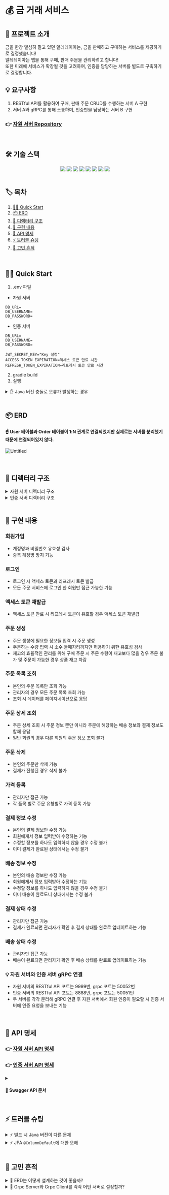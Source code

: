 # 💰 금 거래 서비스
## 💬 프로젝트 소개
금을 한창 열심히 팔고 있던 알레테이아는, 금을 판매하고 구매하는 서비스를 제공하기로 결정했습니다! </br>
알레테이아는 앱을 통해 구매, 판매 주문을 관리하려고 합니다! </br>
또한 미래에 서비스가 확장될 것을 고려하여, 인증을 담당하는 서버를 별도로 구축하기로 결정합니다.
</br>

## 💡 요구사항
1. RESTful API를 활용하여 구매, 판매 주문 CRUD를 수행하는 서버 A 구현
2. 서버 A와 gRPC를 통해 소통하며, 인증만을 담당하는 서버 B 구현

### 👉 [자원 서버 Repository](https://github.com/jw427/gold-transaction-resource)
</br>

## 🛠️ 기술 스택
<div align=center>
  <img src="https://img.shields.io/badge/java-007396?style=for-the-badge&logo=java&logoColor=white">
  <img src="https://img.shields.io/badge/spring-6DB33F?style=for-the-badge&logo=spring&logoColor=white">
  <img src="https://img.shields.io/badge/springboot-6DB33F?style=for-the-badge&logo=springboot&logoColor=white">
  <img src="https://img.shields.io/badge/springdatajpa-13C100?style=for-the-badge&logo=spring&logoColor=white">
  <img src="https://img.shields.io/badge/springsecurity-6DB33F?style=for-the-badge&logo=springsecurity&logoColor=white">
  <img src="https://img.shields.io/badge/gradle-02303A?style=for-the-badge&logo=gradle&logoColor=white">
  <img src="https://img.shields.io/badge/mariaDB-003545?style=for-the-badge&logo=mariaDB&logoColor=white">
  <img src="https://img.shields.io/badge/gRPC-4285F4?style=for-the-badge&logo=google&logoColor=white">
</div>
</br>

## 🏷️ 목차
1. [🏃‍♀️ Quick Start](#quick-start)
2. [📦 ERD](#erd)
3. [📁 디렉터리 구조](#디렉터리-구조)
4. [📑 구현 내용](#구현-내용)
5. [💌 API 명세](#api-명세)
6. [⚡ 트러블 슈팅](#트러블-슈팅)
7. [🤔 고민 흔적](#고민-흔적)

</br>

## 🏃‍♀️ Quick Start <a id="quick-start"></a>
1. .env 파일
- 자원 서버
```
DB_URL=
DB_USERNAME=
DB_PASSWORD=
```
- 인증 서버
```
DB_URL=
DB_USERNAME=
DB_PASSWORD=

JWT_SECRET_KEY="Key 설정"
ACCESS_TOKEN_EXPIRATION=액세스 토큰 만료 시간
REFRESH_TOKEN_EXPIRATION=리프레시 토큰 만료 시간
```
2. gradle build
3. 실행
<details>
  <summary>✋ Java 버전 충돌로 오류가 발생하는 경우</summary>
  <div markdown="1">
    <ul>
      <div>현재 프로젝트는 Java 17 버전을 사용중입니다.</div>
      <div>따라서 버전이 다른 경우 17 버전 jdk 파일을 다운로드 후</div>
      <div>root 경로에 <code>gradle.properties</code> 파일을 생성해 아래와 같이 다운로드 받은 파일의 경로를 설정해주세요.</div>
      <div><code>org.gradle.java.home=C:/corretto-17.0.12</code></div>
    </ul>
  </div>
</details>
</br>

## 📦 ERD <a id="erd"></a>
#### ☝️ User 테이블과 Order 테이블이 1:N 관계로 연결되었지만 실제로는 서버를 분리했기 때문에 연결되어있지 않다.
![Untitled](https://github.com/user-attachments/assets/02381a86-c5b9-4c33-9015-5c6ce39bbf07)

</br>

## 📁 디렉터리 구조 <a id="디렉터리-구조"></a>
<details>
<summary>자원 서버 디렉터리 구조</summary>
<div markdown="1">

```
src
├─main
│  ├─java
│  │  └─com
│  │      └─wanted
│  │          └─gold
│  │              │  GoldApplication.java
│  │              │
│  │              ├─client
│  │              │  │  AuthGrpcClient.java
│  │              │  │
│  │              │  └─dto
│  │              │          UserResponseDto.java
│  │              │
│  │              ├─config
│  │              │      SwaggerConfig.java
│  │              │
│  │              ├─exception
│  │              │  │  BadRequestException.java
│  │              │  │  BaseException.java
│  │              │  │  ConflictException.java
│  │              │  │  ErrorCode.java
│  │              │  │  ErrorResponse.java
│  │              │  │  ForbiddenException.java
│  │              │  │  NotFoundException.java
│  │              │  │  UnauthorizedException.java
│  │              │  │
│  │              │  └─handler
│  │              │          GlobalExceptionHandler.java
│  │              │
│  │              ├─order
│  │              │  ├─controller
│  │              │  │      DeliveryController.java
│  │              │  │      OrderController.java
│  │              │  │      PaymentController.java
│  │              │  │
│  │              │  ├─domain
│  │              │  │      Delivery.java
│  │              │  │      DeliveryStatus.java
│  │              │  │      Order.java
│  │              │  │      OrderStatus.java
│  │              │  │      OrderType.java
│  │              │  │      Payment.java
│  │              │  │      PaymentStatus.java
│  │              │  │
│  │              │  ├─dto
│  │              │  │      CreateOrderRequestDto.java
│  │              │  │      DeliveryResponseDto.java
│  │              │  │      ModifyDeliveryRequestDto.java
│  │              │  │      ModifyPaymentRequestDto.java
│  │              │  │      OrderDetailResponseDto.java
│  │              │  │      OrderListPaginationResponseDto.java
│  │              │  │      OrderListResponseDto.java
│  │              │  │      PaymentResponseDto.java
│  │              │  │
│  │              │  ├─repository
│  │              │  │      DeliveryRepository.java
│  │              │  │      OrderRepository.java
│  │              │  │      PaymentRepository.java
│  │              │  │
│  │              │  └─service
│  │              │          DeliveryService.java
│  │              │          OrderService.java
│  │              │          OrderValidator.java
│  │              │          PaymentService.java
│  │              │
│  │              └─product
│  │                  ├─controller
│  │                  │      PriceController.java
│  │                  │
│  │                  ├─domain
│  │                  │      GoldType.java
│  │                  │      Price.java
│  │                  │      PriceType.java
│  │                  │      Product.java
│  │                  │
│  │                  ├─dto
│  │                  │      CreatePriceRequestDto.java
│  │                  │
│  │                  ├─repository
│  │                  │      PriceRepository.java
│  │                  │      ProductRepository.java
│  │                  │
│  │                  └─service
│  │                          PriceService.java
│  │
│  ├─proto
│  │      auth.proto
│  │
│  └─resources
│          application.yml
│
└─test
    └─java
        └─com
            └─wanted
                └─gold
                        GoldApplicationTests.java
```

</div>
</details>
<details>
<summary>인증 서버 디렉터리 구조</summary>
<div markdown="1">

```
src
├─main
│  ├─java
│  │  └─com
│  │      └─wanted
│  │          └─gold
│  │              │  GoldApplication.java
│  │              │
│  │              ├─config
│  │              │      SwaggerConfig.java
│  │              │
│  │              ├─exception
│  │              │  │  BadRequestException.java
│  │              │  │  BaseException.java
│  │              │  │  ConflictException.java
│  │              │  │  ErrorCode.java
│  │              │  │  ErrorResponse.java
│  │              │  │  NotFoundException.java
│  │              │  │  UnauthorizedException.java
│  │              │  │
│  │              │  └─handler
│  │              │          GlobalExceptionHandler.java
│  │              │
│  │              ├─server
│  │              │      AuthServer.java
│  │              │
│  │              └─user
│  │                  ├─config
│  │                  │      SecurityConfig.java
│  │                  │      TokenAuthenticationFilter.java
│  │                  │      TokenProvider.java
│  │                  │
│  │                  ├─controller
│  │                  │      TokenController.java
│  │                  │      UserController.java
│  │                  │
│  │                  ├─domain
│  │                  │      Role.java
│  │                  │      Token.java
│  │                  │      User.java
│  │                  │      UserDetail.java
│  │                  │
│  │                  ├─dto
│  │                  │      SignUpRequestDto.java
│  │                  │      SignUpResponseDto.java
│  │                  │      TokenRequestDto.java
│  │                  │      TokenResponseDto.java
│  │                  │      UserLoginRequestDto.java
│  │                  │      UserLoginResponseDto.java
│  │                  │
│  │                  ├─repository
│  │                  │      TokenRepository.java
│  │                  │      UserRepository.java
│  │                  │
│  │                  └─service
│  │                          AuthServiceGrpcImpl.java
│  │                          TokenService.java
│  │                          UserDetailService.java
│  │                          UserService.java
│  │                          UserValidator.java
│  │
│  ├─proto
│  │      auth.proto
│  │
│  └─resources
│          application.yml
│
└─test
    └─java
        └─com
            └─wanted
                └─gold
                        GoldApplicationTests.java
```

</div>
</details>

</br>

## 📑 구현 내용 <a id="구현-내용"></a>
### 회원가입
- 계정명과 비밀번호 유효성 검사
- 중복 계정명 방지 기능

### 로그인
- 로그인 시 액세스 토큰과 리프레시 토큰 발급
- 모든 주문 서비스에 로그인 한 회원만 접근 가능한 기능

### 액세스 토큰 재발급
- 액세스 토큰 만료 시 리프레시 토큰이 유효할 경우 액세스 토큰 재발급

### 주문 생성
- 주문 생성에 필요한 정보들 입력 시 주문 생성
- 주문하는 수량 입력 시 소수 둘째자리까지만 허용하기 위한 유효성 검사
- 재고의 효율적인 관리를 위해 구매 주문 시 주문 수량이 재고보다 많을 경우 주문 불가 및 주문이 가능한 경우 상품 재고 차감

### 주문 목록 조회
- 본인의 주문 목록만 조회 가능
- 관리자의 경우 모든 주문 목록 조회 가능
- 조회 시 데이터를 페이지네이션으로 응답

### 주문 상세 조회
- 주문 상세 조회 시 주문 정보 뿐만 아니라 주문에 해당하는 배송 정보와 결제 정보도 함께 응답
- 일반 회원의 경우 다른 회원의 주문 정보 조회 불가

### 주문 삭제
- 본인의 주문만 삭제 가능
- 결제가 진행된 경우 삭제 불가

### 가격 등록
- 관리자만 접근 가능
- 각 품목 별로 주문 유형별로 가격 등록 가능

### 결제 정보 수정
- 본인의 결제 정보만 수정 가능
- 회원에게서 정보 입력받아 수정하는 기능
- 수정할 정보를 하나도 입력하지 않을 경우 수정 불가
- 이미 결제가 완료된 상태에서는 수정 불가

### 배송 정보 수정
- 본인의 배송 정보만 수정 가능
- 회원에게서 정보 입력받아 수정하는 기능
- 수정할 정보를 하나도 입력하지 않을 경우 수정 불가
- 이미 배송이 완료도니 상태에서는 수정 불가

### 결제 상태 수정
- 관리자만 접근 가능
- 결제가 완료되면 관리자가 확인 후 결제 상태를 완료로 업데이트하는 기능

### 배송 상태 수정
- 관리자만 접근 가능
- 배송이 완료되면 관리자가 확인 후 배송 상태를 완료로 업데이트하는 기능

### 💡 자원 서버와 인증 서버 gRPC 연결
- 자원 서버의 RESTful API 포트는 9999번, grpc 포트는 50052번
- 인증 서버의 RESTful API 포트는 8888번, grpc 포트는 50051번
- 두 서버를 각각 분리해 gRPC 연결 후 자원 서버에서 회원 인증이 필요할 시 인증 서버에 인증 요청을 보내는 기능

</br>

## 💌 API 명세 <a id="api-명세"></a>
### 👉 [자원 서버 API 명세](https://documenter.getpostman.com/view/29531239/2sAXqmAQkQ)
### 👉 [인증 서버 API 명세](https://documenter.getpostman.com/view/29531239/2sAXqmA5Lp)
<details>
<summary>
  
#### 🔗 Swagger API 문서
  
</summary>
<div markdown="1">
<ul>
<div>
  
#### 서버 실행 후 접속 가능합니다.
  
</div>
<div>
  
  #### 👉 [자원 서버 Swagger API 문서](http://localhost:9999/swagger-ui/index.html#)
  
</div>
<div>
  
  #### 👉 [인증 서버 Swagger API 문서](http://localhost:8888/swagger-ui/index.html#)
  
</div>
</ul>
</div>
</details>
</br>

## ⚡ 트러블 슈팅 <a id="트러블-슈팅"></a>
<details>
<summary>⚡ 빌드 시 Java 버전이 다른 문제</summary>
<div markdown="1">
<ul>
<div>

gRPC 사용을 위해서는 `.proto` 파일을 컴파일해야한다. 그런데 빌드 시도를 하니 오류가 발생했다. 현재 프로젝트를 위해서 Java와 gradle 모두 17 버전을 사용하고 있고 설정도 그에 맞게 해줬지만 빌드를 시도하면 계속 자바 11 버전을 가져와 충돌하는 문제였다.</br>
그래서 root 경로에 `gradle.properties` 파일을 생성해 자바 설치 경로를 아래와 같이 명시해줬다. </br>
`org.gradle.java.home=C:/corretto-17.0.12`
</div>
</ul>
</div>
</details>
<details>
<summary>⚡ JPA <code>@ColumnDefault</code>에 대한 오해</summary>
<div markdown="1">
<ul>
<div>

주문이나 결제, 배송 객체 생성 시 주문 타입, 주문 상태 등의 초기값을 자동으로 넣고 싶었다. </br>
그래서 `@ColumnDefault` 어노테이션으로 필드의 초기값을 아래와 같이 설정해줬다. </br>
```java
@ColumnDefault("'PENDING'")
private DeliveryStatus deliveryStatus; 
```
이렇게 지정해주면 객체가 생성될 때 해당 필드의 값이 자동으로 어노테이션 안의 값으로 바뀌는 줄 알았다. (예를 들면 `deliveryStatus`의 값은 `PENDING`이라는 값이 자동으로 생성) </br>
그러나 생성 요청을 보낸 결과 해당 필드의 값은 `null` 값이었다. </br>
왜 설정해준 값이 자동으로 들어가지 않을까 궁금해서 찾아본 결과, `@ColumnDefault`에 대해서 완전히 오해하고 있었다. </br>
`@ColumnDefault`는 테이블을 처음 생성할 때, default값을 생성해 주는 역할을 하는 어노테이션이었다. 따라서 해당 어노테이션이 붙은 컬럼에 다른 값을 넣으려고 하면 오류가 생기는 것이다. </br>
객체 생성 시 엔티티 상단에 `@Builder`를 사용했기 때문에 값을 지정하지 않은 필드는 `null` 값이 들어가게 되므로, `@ColumnDefault`로 설정한 값이 들어가지 않게 된 것이다. </br>
이를 해결하기 위해 명시적으로 해당 필드에 기본값을 넣어줬다.
</div>
</ul>
</div>
</details>
</br>

## 🤔 고민 흔적 <a id="고민-흔적"></a>
<details>
<summary>💭 ERD는 어떻게 설계하는 것이 좋을까?</summary>
<div markdown="1">
<ul>
<div>

요구사항을 분석하며 모델링을 진행하면서 어떻게 주문 로직을 짜는 것이 좋을지 고민이 됐다. </br>
해당 서비스는 서비스 주인이 회원에게 금 구매와 판매 주문을 제공하는 서비스로, 구매 주문과 판매 주문의 주문 과정이 상이하기 때문에 배송과 주문 테이블을 구매 주문과 판매 주문 따로 나누는 것이 좋을지 고민했다. </br>
그러나 주문의 세부 로직은 다르지만 주문 → 결제 → 배송의 과정을 거치는 것은 동일했기 때문에 테이블을 같이 쓰는 것이 효율적이라고 생각했다. </br>
따라서 구매 주문과 판매 주문 둘 다 같은 주문, 결제, 배송 테이블을 쓰는 대신 주문 타입을 식별하기 위해 각각 식별할 수 있는 `Enum` 클래스를 사용하기로 했다. </br>
(주문의 경우 주문 타입, 결제의 경우 결제 상태, 배송의 경우 배송 상태) </br>
그리고 결제 상태와 배송 상태의 경우 서비스 관리자가 변경할 수 있도록 하는 것이 보안성 측면에서 좋다고 생각해 관리자만 변경할 수 있게 설정하기로 했다.
</div>
</ul>
</div>
</details>
<details>
<summary>💭 Grpc Server와 Grpc Client를 각각 어떤 서버로 설정할까?</summary>
<div markdown="1">
<ul>
<div>

gRPC는 구글이 최초로 개발한 오픈 소스 원격 프로시저 호출 시스템이다. gRPC를 사용하면 서로 다른 위치에 존재하는 공간에서 동일한 객체를 가져다 와서 사용할 수 있다. </br>
이 gRPC를 사용해 구매, 판매 주문을 담당하는 서버와 인증만을 담당하는 서버를 소통하게 하려고 한다. 이때 Grpc Server와 Grpc Client를 각각 어떤 서버로 설정해야할지 고민이 됐다. </br>
요구사항을 다시 읽어보니 ***유저의 권한 확인이 필요한 경우, grpc를 통해 인증을 담당하는 서버 B에 JWT 토큰을 보내어 인증 여부를 확인해야 합니다.*** 라는 부분이 있었다. </br>
구매, 판매 주문 서버에서의 모든 요청은 권한 확인이 필요하다. 다시 말해 구매, 판매 주문 서버에서 인증 서버로 권한 요청을 하는 과정이 필요하다. </br>
따라서 구매, 판매 주문 서버를 Grpc Client로, 인증 서버를 Grpc Server로 설정하고 구매, 판매 주문 서버에서 모든 요청은 인증 서버에 요청을 해 권한 인증 후 진행하기로 했다.
</div>
</ul>
</div>
</details>
